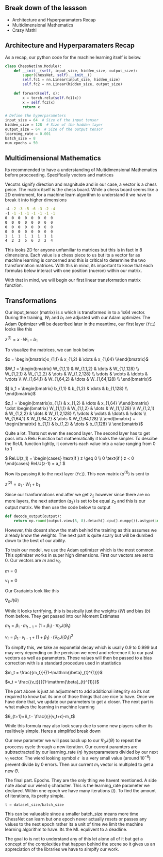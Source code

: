 
## Break down of the lessson

- Architecture and Hyperparamaters Recap
- Multidimensional Mathematics
- Crazy Math!

## Architecture and Hyperparamaters Recap

As a recap, our python code for the machine learning itself is below. 
```python
class ChessNet(nn.Module):
    def __init__(self, input_size, hidden_size, output_size):
        super(ChessNet, self).__init__()
        self.fc1 = nn.Linear(input_size, hidden_size)
        self.fc2 = nn.Linear(hidden_size, output_size)
    
    def forward(self, x):
        x = torch.relu(self.fc1(x))
        x = self.fc2(x)
        return x

# Define the hyperparameters
input_size = 64  # Size of the input tensor
hidden_size = 128  # Size of the hidden layer
output_size = 64  # Size of the output tensor
learning_rate = 0.001
batch_size = 8
num_epochs = 50
```
## Multidimensional Mathematics

Its recommended to have a understanding of Multidimensional Mathematics before procceeding. Specifically vectors and matrices

Vecotrs signify direction and magnitude and in our case, a vector is a chess peice. The matrix itself is the chess board. While a chess board seems like a 2D enviroment, for a machine learn algorithm to understand it we have to break it into higher dimensions
```bash
-4 -2 -3 -5 -6 -3 -2 -4
-1 -1 -1 -1 -1 -1 -1 -1
0  0  0  0  0  0  0  0
0  0  0  0  0  0  0  0
0  0  0  0  0  0  0  0
0  0  0  0  0  0  0  0
1  1  1  1  1  1  1  1
4  2  3  5  6  3  2  4
```
This looks 2D for anyone unfamiliar to matrices but this is in fact in 8 dimensions. Each value is a chess piece to us but its a vector far as machine learning is concerned and this is critical to determine the two transformation matrices. With this in mind, its important to know that each formulas below interact with one position (nueron) within our matrix.

With that in mind, we will begin our first linear transformation matrix function.

## Transformations

Our input_tensor (matrix) is $`x`$ which is transformed in to a 1x64 vector. During the training, $`W_1`$ and $`b_1`$ are adjusted with our Adam optimizer. The Adam Optimizer will be described later in the meantime, our first layer (`fc1`) looks like this

$`
z^{(1)} = x \cdot W_1 + b_1
`$

To visualize the matrices, we can look below

$`x = \begin{bmatrix}x_{1,1} & x_{1,2} & \dots & x_{1,64} \\\end{bmatrix}`$

$`W_1 = \begin{bmatrix}
W_{1,1,1} & W_{1,1,2} & \dots & W_{1,1,128} \\
W_{1,2,1} & W_{1,2,2} & \dots & W_{1,2,128} \\
\vdots & \vdots & \ddots & \vdots \\
W_{1,64,1} & W_{1,64,2} & \dots & W_{1,64,128} \\
\end{bmatrix}`$

$`[ b_1 = \begin{bmatrix}
b_{1,1} & b_{1,2} & \dots & b_{1,128} \\
\end{bmatrix}`$

$`z_1 = \begin{bmatrix}x_{1,1} & x_{1,2} & \dots & x_{1,64} \\\end{bmatrix} \cdot \begin{bmatrix}
W_{1,1,1} & W_{1,1,2} & \dots & W_{1,1,128} \\
W_{1,2,1} & W_{1,2,2} & \dots & W_{1,2,128} \\
\vdots & \vdots & \ddots & \vdots \\
W_{1,64,1} & W_{1,64,2} & \dots & W_{1,64,128} \\
\end{bmatrix} + \begin{bmatrix}
b_{1,1} & b_{1,2} & \dots & b_{1,128} \\
\end{bmatrix}`$

Quite a lot. Thats not even the second layer. The second layer has to get pass into a Relu Function but mathematically it looks the simpler. To descibe the ReUL function lightly, it converts each value into a value ranging from 0 to 1

$`
ReLU(z_1) = \begin{cases}
\text{if } z \geq 0 \\
0 \text{if } z < 0
\end{cases}
ReLU(z-1) = a_1
`$

Now its passing it to the next layer (`fc1`). This new matrix ($`a^{(1)}`$) is sent to 

$`
z^{(2)} = a_1 \cdot W_1 + b_1
`$

Since our tranformations end after we get $`z_2`$ however since there are no more layers, the next attention ($`a_2`$) is set to be equal $`z_2`$ and this is our output matrix. We then use the code below to output
```python
def decode_output(output):
    return np.round(output.view(8, 8).detach().cpu().numpy()).astype(int)
```
However, this doesnt show the math behind the training as this assumes we already know the weights. The next part is quite scary but will be dumbed down to the best of our ability.

To train our model, we use the Adam optimizer which is the most common. This optimizer works in super high dimensions. First our vectors are set to 0. Our vectors are $`m`$ and $`v_0`$

$`m = 0`$

$`v_1 = 0`$

Our Gradaints look like this

$`\nabla_0J(\Theta)`$

While it looks terrifying, this is basically just the weights ($`W`$) and bias ($`b`$) from before. They get passed into our Moment Estimates

$`m_t = \beta_1\cdot m_{t-1}+(1+\beta_1)\cdot \nabla_0J(\Theta_t)`$

$`v_t = \beta_1\cdot v_{t-1}+(1+\beta_1)\cdot (\nabla_0J(\Theta_t))^2`$


To simplfy this, we take an exponetial decay which is usally 0.9 to 0.999 but may very depending on the percision we need and reference it to our past vectors as well as parameters. These values will then be passed to a bias correction with is a standard procedure used in stastistics

$`m_t = \frac{{m_t}}{{1-\mathrm{\beta}_{t}^{1}}}`$

$`v_t = \frac{{v_t}}{{1-\mathrm{\beta}_{t}^{1}}}`$

The part above is just an adjustment to add additional integrity so its not required to know but its one of those things that are nice to have. Once we have done that, we update our parameters to get a closer. The next part is what makes the learning in machine learning

$`θ_{t+1}=θ_t​− \frac{η}{v_t+ϵ}⋅m_t`$

While this formula may also look scary due to some new players rather its realitively simple. Heres a simplifed break down

Our new parameter we will pass back up to our $`\nabla_0J(\Theta)`$  to repeat the proccess cycle through a new iteration. Our current paramters are subtractracted by our learning_rate ($`{η}`$) hyperparameters divided by our next $`v_t`$ vector. The wierd looking symbol $`ϵ~`$ is a very small value (around $`10^{-8}`$) prevent divide by 0 errors. Then our current $`m_t`$ vector is multipled to get a new $`\Theta`$. 

The final part. Epochs. They are the only thing we havent mentioned. A side note about our wierd $`{η}`$ character. This is the learning_rate parameter we declared. Within one epoch we have many iterations ($`{t}`$). To find the amount of iterations, its pretty simple. 

```python
t = dataset_size/batch_size
``` 

This can be valueable since a smaller batch_size means more time ChessNet can learn but one epoch never actually resets or passes any values to the next epoch rather its a unit of time we limit the machine learning algorithm to have. Its the ML equlivent to a deadline. 


The goal to is not to understand any of this let alone all of it but get a concept of the complexities that happen behind the scene so it gives us an appreciation of the libraries we have to simplfy our work. 

